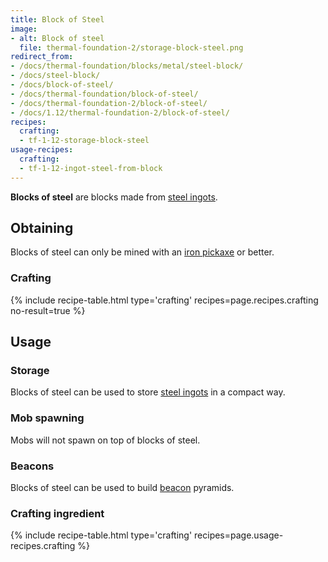 ```yaml
---
title: Block of Steel
image:
- alt: Block of steel
  file: thermal-foundation-2/storage-block-steel.png
redirect_from:
- /docs/thermal-foundation/blocks/metal/steel-block/
- /docs/steel-block/
- /docs/block-of-steel/
- /docs/thermal-foundation/block-of-steel/
- /docs/thermal-foundation-2/block-of-steel/
- /docs/1.12/thermal-foundation-2/block-of-steel/
recipes:
  crafting:
  - tf-1-12-storage-block-steel
usage-recipes:
  crafting:
  - tf-1-12-ingot-steel-from-block
---
```


**Blocks of steel** are blocks made from [steel ingots](/docs/1.12/thermal-foundation/steel-ingot/).


Obtaining
---------

Blocks of steel can only be mined with an [iron
pickaxe](https://minecraft.gamepedia.com/Pickaxe) or better.

### Crafting
{% include recipe-table.html type='crafting' recipes=page.recipes.crafting no-result=true %}


Usage
-----

### Storage
Blocks of steel can be used to store [steel ingots](/docs/1.12/thermal-foundation/steel-ingot/) in a
compact way.

### Mob spawning
Mobs will not spawn on top of blocks of steel.

### Beacons
Blocks of steel can be used to build
[beacon](https://minecraft.gamepedia.com/Beacon) pyramids.

### Crafting ingredient
{% include recipe-table.html type='crafting' recipes=page.usage-recipes.crafting %}
